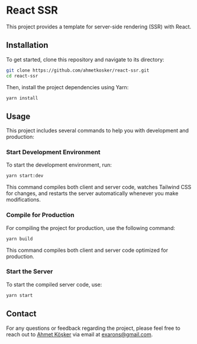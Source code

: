 # React SSR

This project provides a template for server-side rendering (SSR) with React.

## Installation

To get started, clone this repository and navigate to its directory:

```bash
git clone https://github.com/ahmetkosker/react-ssr.git
cd react-ssr
```

Then, install the project dependencies using Yarn:

```bash
yarn install
```

## Usage

This project includes several commands to help you with development and production:

### Start Development Environment

To start the development environment, run:

```bash
yarn start:dev
```

This command compiles both client and server code, watches Tailwind CSS for changes, and restarts the server automatically whenever you make modifications.

### Compile for Production

For compiling the project for production, use the following command:

```bash
yarn build
```

This command compiles both client and server code optimized for production.

### Start the Server

To start the compiled server code, use:

```bash
yarn start
```
## Contact

For any questions or feedback regarding the project, please feel free to reach out to [Ahmet Köşker](https://github.com/ahmetkosker) via email at exarons@gmail.com.
